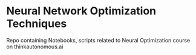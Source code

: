 # Neural Network Optimization Techniques
Repo containing Notebooks, scripts related to Neural Optimization course on thinkautonomous.ai
